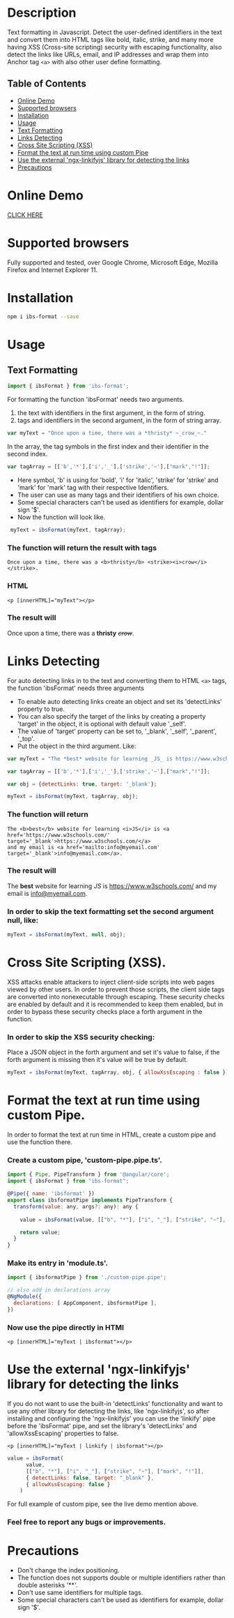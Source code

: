 # Description

Text formatting in Javascript. Detect the user-defined identifiers in the text and convert them into HTML tags like bold, italic, strike, and many more having XSS (Cross-site scripting) security with escaping functionality, also detect the links like URLs, email, and IP addresses and wrap them into Anchor tag `<a>` with also other user define formatting.

## Table of Contents
- [Online Demo](#online-demo)
- [Supported browsers](#browsers)
- [Installation](#installation)
- [Usage](#usage)
- [Text Formatting](#text-formatting)
- [Links Detecting](#links-detecting)
- [Cross Site Scripting (XSS)](#cross-site-scripting-(xss))
- [Format the text at run time using custom Pipe](#format-the-text-at-run-time-using-custom-pipe)
- [Use the external 'ngx-linkifyjs' library for detecting the links](#use-the-external-'ngx-linkifyjs'-library-for-detecting-the-links)
- [Precautions](#precautions)

<a name="online-demo"/>

# Online Demo

<a href="https://stackblitz.com/edit/angular-ivy-up1fwx?file=src%2Fapp%2Fcustom-pipe.pipe.ts" target='_blank'>CLICK HERE</a>

<a name="browsers"/>

# Supported browsers

Fully supported and tested, over Google Chrome, Microsoft Edge, Mozilla Firefox and Internet Explorer 11.

<a name="installation"/>

# Installation

```bash
npm i ibs-format --save
```

<a name="usage"/>

# Usage

<a name="text-formatting"/>

## Text Formatting

```js
import { ibsFormat } from 'ibs-format';
```

 For formatting the function 'ibsFormat' needs two arguments.
   1) the text with identifiers in the first argument, in the form of string.
   2) tags and identifiers in the second argument, in the form of string array.

```js
var myText = "Once upon a time, there was a *thristy* ~_crow_~."
```

In the array, the tag symbols in the first index and their identifier in the second index.

```js
var tagArray = [['b','*'],['i','_'],['strike','~'],["mark","!"]];
```

 * Here symbol, 'b' is using for 'bold', 'i' for 'italic', 'strike' for 'strike' and 'mark' for 'mark' tag with their respective Identifiers.
 * The user can use as many tags and their identifiers of his own choice.
 * Some special characters can't be used as identifiers for example, dollar sign '$'.
 * Now the function will look like.

```js
 myText = ibsFormat(myText, tagArray);
```

### The function will return the result with tags

`Once upon a time, there was a <b>thristy</b> <strike><i>crow</i></strike>.`


### HTML

`<p [innerHTML]="myText"></p>`


### The result will

Once upon a time, there was a <b>thristy</b> <strike><i>crow</i></strike>.

<a name="links-detecting"/>

# Links Detecting

For auto detecting links in to the text and converting them to HTML `<a>` tags, the function 'ibsFormat' needs three arguments
 * To enable auto detecting links create an object and set its 'detectLinks' property to true.
 * You can also specify the target of the links by creating a property 'target' in the object, it is optional with default value '_self'.
 * The value of 'target' property can be set to, '_blank', '_self', '_parent', '_top'.
 * Put the object in the third argument.
 Like:

 ```js
 var myText = "The *best* website for learning _JS_ is https://www.w3schools.com/ and my email is info@myemail.com."

 var tagArray = [['b','*'],['i','_'],['strike','~'],["mark","!"]];

 var obj = {detectLinks: true, target: '_blank'};

 myText = ibsFormat(myText, tagArray, obj);
 ```

### The function will return

````
The <b>best</b> website for learning <i>JS</i> is <a href='https://www.w3schools.com/' target='_blank'>https://www.w3schools.com/</a>
and my email is <a href='mailto:info@myemail.com' target='_blank'>info@myemail.com</a>.
````

### The result will

The <b>best</b> website for learning <i>JS</i> is <a href='https://www.w3schools.com/' target='_blank'>https://www.w3schools.com/</a>
and my email is <a href='mailto:info@myemail.com' target='_blank'>info@myemail.com</a>.


### In order to skip the text formatting set the second argument null, like:

```js
myText = ibsFormat(myText, null, obj);
```
<a name="cross-site-scripting-(xss)"/>

# Cross Site Scripting (XSS).

XSS attacks enable attackers to inject client-side scripts into web pages viewed by other users. In order to prevent those scripts, the
client side tags are converted into nonexecutable through escaping. These security checks are enabled by default and it is recommended to
keep them enabled, but in order to bypass these security checks place a forth argument in the function. 

### In order to skip the XSS security checking:

Place a JSON object in the forth argument and set it's value to false, if the forth argument is missing then it's value will be true by default. 

```js
myText = ibsFormat(myText, tagArray, obj, { allowXssEscaping : false });
```

<a name="format-the-text-at-run-time-using-custom-pipe"/>

# Format the text at run time using custom Pipe.

In order to format the text at run time in HTML, create a custom pipe and use the function there.

### Create a custom pipe, 'custom-pipe.pipe.ts'.

```js
import { Pipe, PipeTransform } from '@angular/core';
import { ibsFormat } from "ibs-format";

@Pipe({ name: 'ibsformat' })
export class ibsformatPipe implements PipeTransform {
  transform(value: any, args?: any): any {
    
    value = ibsFormat(value, [["b", "*"], ["i", "_"], ["strike", "~"],["mark","!"]],{ detectLinks: true, target: "_blank" });

    return value;
  }
}
```

### Make its entry in 'module.ts'.

```js
import { ibsformatPipe } from './custom-pipe.pipe';

// also add in declarations array
@NgModule({
  declarations: [ AppComponent, ibsformatPipe ],
})
```

### Now use the pipe directly in HTMl

`<p [innerHTML]="myText | ibsformat"></p>`

<a name="use-the-external-'ngx-linkifyjs'-library-for-detecting-the-links"/>

# Use the external 'ngx-linkifyjs' library for detecting the links

If you do not want to use the built-in 'detectLinks' functionality and want to use any other library for detecting the links, like 'ngx-linkifyjs', so after installing and configuring the 'ngx-linkifyjs' you can use the 'linkify' pipe before the 'ibsFormat' pipe, 
and set the library's 'detectLinks' and 'allowXssEscaping' properties to false.

`<p [innerHTML]="myText | linkify | ibsformat"></p>`

```js
value = ibsFormat(
      value,
      [["b", "*"], ["i", "_"], ["strike", "~"], ["mark", "!"]],
      { detectLinks: false, target: "_blank" }, 
      { allowXssEscaping: false } 
    )
```


For full example of custom pipe, see the live demo mention above.

### Feel free to report any bugs or improvements.

<a name="precautions"/>

# Precautions

* Don't change the index positioning.
* The function does not supports double or multiple identifiers rather than double asterisks '**'.
* Don't use same identifiers for multiple tags.
* Some special characters can't be used as identifiers for example, dollar sign '$'.

